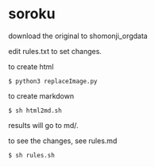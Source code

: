 # soroku

download the original to shomonji_orgdata

edit rules.txt to set changes.

to create html

``
$ python3 replaceImage.py
``

to create markdown

``
$ sh html2md.sh
``

results will go to md/. 

to see the changes,  see rules.md

``
$ sh rules.sh
``

